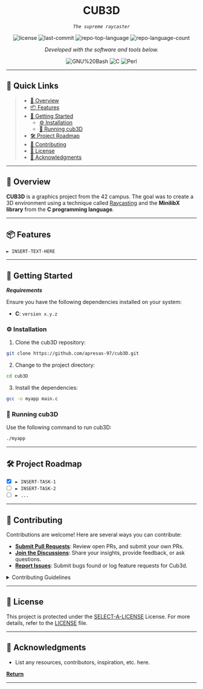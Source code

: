 <p align="center">
<h1 align="center">CUB3D</h1>
</p>
<p align="center">
    <em><code>The supreme raycaster</code></em>
</p>
<p align="center">
	<img src="https://img.shields.io/github/license/apresas-97/cub3D.git?style=flat&color=0080ff" alt="license">
	<img src="https://img.shields.io/github/last-commit/apresas-97/cub3D.git?style=flat&logo=git&logoColor=white&color=0080ff" alt="last-commit">
	<img src="https://img.shields.io/github/languages/top/apresas-97/cub3D.git?style=flat&color=0080ff" alt="repo-top-language">
	<img src="https://img.shields.io/github/languages/count/apresas-97/cub3D.git?style=flat&color=0080ff" alt="repo-language-count">
<p>
<p align="center">
		<em>Developed with the software and tools below.</em>
</p>
<p align="center">
	<img src="https://img.shields.io/badge/GNU%20Bash-4EAA25.svg?style=flat&logo=GNU-Bash&logoColor=white" alt="GNU%20Bash">
	<img src="https://img.shields.io/badge/C-A8B9CC.svg?style=flat&logo=C&logoColor=black" alt="C">
	<img src="https://img.shields.io/badge/Perl-39457E.svg?style=flat&logo=Perl&logoColor=white" alt="Perl">
<!-- 	Añadir más herramientas como Makefile o MinilibX -->
 
  
</p>

<hr>


## 🔗 Quick Links

> - [📍 Overview](#-overview)
> - [📦 Features](#-features)
> - [🚀 Getting Started](#-getting-started)
>   - [⚙️ Installation](#️-installation)
>   - [🤖 Running cub3D](#-running-cub3D)
> - [🛠 Project Roadmap](#-project-roadmap)
> - [🤝 Contributing](#-contributing)
> - [📄 License](#-license)
> - [👏 Acknowledgments](#-acknowledgments)

---

<h2>📍 Overview</h2>

<p><b>CUB3D</b> is a graphics project from the 42 campus. The goal was to create a 3D environment using a technique called <a href="https://en.wikipedia.org/wiki/Ray_casting">Raycasting</a> and the <strong>MinilibX library</strong> from the <strong>C programming language</strong>.</p>



---

## 📦 Features

<code>► INSERT-TEXT-HERE</code>

---

## 🚀 Getting Started

***Requirements***

Ensure you have the following dependencies installed on your system:

* **C**: `version x.y.z`

### ⚙️ Installation

1. Clone the cub3D repository:

```sh
git clone https://github.com/apresas-97/cub3D.git
```

2. Change to the project directory:

```sh
cd cub3D
```

3. Install the dependencies:

```sh
gcc -o myapp main.c
```

### 🤖 Running cub3D

Use the following command to run cub3D:

```sh
./myapp
```

---

## 🛠 Project Roadmap

- [X] `► INSERT-TASK-1`
- [ ] `► INSERT-TASK-2`
- [ ] `► ...`

---

## 🤝 Contributing

Contributions are welcome! Here are several ways you can contribute:

- **[Submit Pull Requests](https://github.com/apresas-97/cub3D.git/blob/main/CONTRIBUTING.md)**: Review open PRs, and submit your own PRs.
- **[Join the Discussions](https://github.com/apresas-97/cub3D.git/discussions)**: Share your insights, provide feedback, or ask questions.
- **[Report Issues](https://github.com/apresas-97/cub3D.git/issues)**: Submit bugs found or log feature requests for Cub3d.

<details closed>
    <summary>Contributing Guidelines</summary>

1. **Fork the Repository**: Start by forking the project repository to your GitHub account.
2. **Clone Locally**: Clone the forked repository to your local machine using a Git client.
   ```sh
   git clone https://github.com/apresas-97/cub3D.git
   ```
3. **Create a New Branch**: Always work on a new branch, giving it a descriptive name.
   ```sh
   git checkout -b new-feature-x
   ```
4. **Make Your Changes**: Develop and test your changes locally.
5. **Commit Your Changes**: Commit with a clear message describing your updates.
   ```sh
   git commit -m 'Implemented new feature x.'
   ```
6. **Push to GitHub**: Push the changes to your forked repository.
   ```sh
   git push origin new-feature-x
   ```
7. **Submit a Pull Request**: Create a PR against the original project repository. Clearly describe the changes and their motivations.

Once your PR is reviewed and approved, it will be merged into the main branch.

</details>

---

## 📄 License

This project is protected under the [SELECT-A-LICENSE](https://choosealicense.com/licenses) License. For more details, refer to the [LICENSE](https://choosealicense.com/licenses/) file.

---

## 👏 Acknowledgments

- List any resources, contributors, inspiration, etc. here.

[**Return**](#-quick-links)

---
